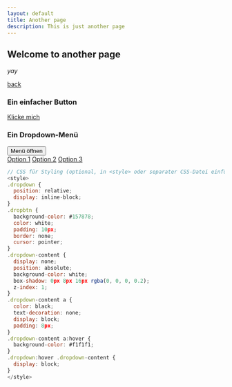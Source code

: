 ```yaml
---
layout: default
title: Another page
description: This is just another page
---
```


## Welcome to another page

_yay_

[back](./)

### Ein einfacher Button

<a href="https://example.com" class="btn">Klicke mich</a>

### Ein Dropdown-Menü

<div class="dropdown">
  <button class="dropbtn">Menü öffnen</button>
  <div class="dropdown-content">
    <a href="#option1">Option 1</a>
    <a href="#option2">Option 2</a>
    <a href="#option3">Option 3</a>
  </div>
</div>

```js
// CSS für Styling (optional, in <style> oder separater CSS-Datei einfügen)
<style>
.dropdown {
  position: relative;
  display: inline-block;
}
.dropbtn {
  background-color: #157878;
  color: white;
  padding: 10px;
  border: none;
  cursor: pointer;
}
.dropdown-content {
  display: none;
  position: absolute;
  background-color: white;
  box-shadow: 0px 8px 16px rgba(0, 0, 0, 0.2);
  z-index: 1;
}
.dropdown-content a {
  color: black;
  text-decoration: none;
  display: block;
  padding: 8px;
}
.dropdown-content a:hover {
  background-color: #f1f1f1;
}
.dropdown:hover .dropdown-content {
  display: block;
}
</style>

```
